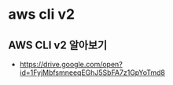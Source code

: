 # aws cli v2

## AWS CLI v2 알아보기

* <https://drive.google.com/open?id=1FyjMbfsmneeqEGhJ5SbFA7z1GpYoTmd8>
